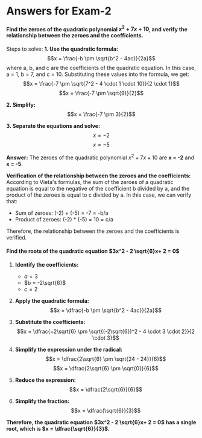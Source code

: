 # Answers for Exam-2




#### **Find the zeroes of the quadratic polynomial $x^2+ 7x + 10$, and verify the relationship between the zeroes and the coefficients.**

Steps to solve:
**1. Use the quadratic formula:**
$$x = \frac{-b \pm \sqrt{b^2 - 4ac}}{2a}$$
where a, b, and c are the coefficients of the quadratic equation. In this case, a = 1, b = 7, and c = 10. Substituting these values into the formula, we get:
$$x = \frac{-7 \pm \sqrt{7^2 - 4 \cdot 1 \cdot 10}}{2 \cdot 1}$$
$$x = \frac{-7 \pm \sqrt{9}}{2}$$

**2. Simplify:**
$$x = \frac{-7 \pm 3}{2}$$

**3. Separate the equations and solve:**
$$x = -2$$
$$x = -5$$

**Answer:**
The zeroes of the quadratic polynomial $x^2+7x+10$ are **x = -2** and **x = -5**.

**Verification of the relationship between the zeroes and the coefficients:**
According to Vieta's formulas, the sum of the zeroes of a quadratic equation is equal to the negative of the coefficient b divided by a, and the product of the zeroes is equal to c divided by a. In this case, we can verify that:

* Sum of zeroes: (-2) + (-5) = -7 = -b/a
* Product of zeroes: (-2) * (-5) = 10 = c/a

Therefore, the relationship between the zeroes and the coefficients is verified.

#### **Find the roots of the quadratic equation $3x^2 - 2 \sqrt{6}x+ 2 = 0$**

      
  1. **Identify the coefficients:**
     - $a = 3$
     - $b = -2\sqrt{6}$
     - $c = 2$
  
  2. **Apply the quadratic formula:**
     $$x = \dfrac{-b \pm \sqrt{b^2 - 4ac}}{2a}$$
  
  3. **Substitute the coefficients:**
     $$x = \dfrac{+2\sqrt{6} \pm \sqrt{(-2\sqrt{6})^2 - 4 \cdot 3 \cdot 2}}{2 \cdot 3}$$
  
  4. **Simplify the expression under the radical:**
     $$x = \dfrac{2\sqrt{6} \pm \sqrt{24 - 24}}{6}$$
     $$x = \dfrac{2\sqrt{6} \pm \sqrt{0}}{6}$$
  
  5. **Reduce the expression:**
     $$x = \dfrac{2\sqrt{6}}{6}$$
  
  6. **Simplify the fraction:**
     $$x = \dfrac{\sqrt{6}}{3}$$
  
  **Therefore, the quadratic equation $3x^2 - 2 \sqrt{6}x+ 2 = 0$ has a single root, which is $x = \dfrac{\sqrt{6}}{3}$.**


